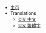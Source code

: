 - [主页](/)
- Translations
    - [:cn: 中文](/zh-cn/)
    - [:cn: 繁體字](/zh-CHT/)
    <!-- - [:us: English](/en-us/) -->
